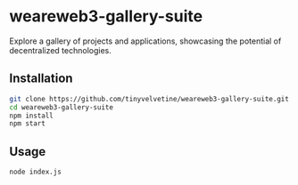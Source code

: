 # weareweb3-gallery-suite

Explore a gallery of projects and applications, showcasing the potential of decentralized technologies.

## Installation

```bash
git clone https://github.com/tinyvelvetine/weareweb3-gallery-suite.git
cd weareweb3-gallery-suite
npm install
npm start
```

## Usage
```bash
node index.js
```
